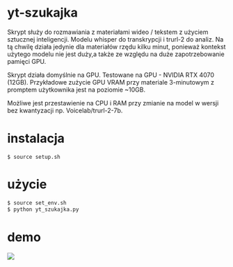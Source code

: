 # yt-szukajka
Skrypt służy do rozmawiania z materiałami wideo / tekstem z użyciem sztucznej inteligencji. Modelu whisper do transkrypcji i trurl-2 do analiz.
Na tą chwilę działa jedynie dla materiałów rzędu kilku minut, ponieważ kontekst użytego modelu nie jest duży,a także ze względu na duże zapotrzebowanie pamięci GPU.

Skrypt działa domyślnie na GPU.
Testowane na GPU - NVIDIA RTX 4070 (12GB). Przykładowe zużycie GPU VRAM przy materiale 3-minutowym z promptem użytkownika jest na poziomie ~10GB.

Możliwe jest przestawienie na CPU i RAM przy zmianie na model w wersji bez kwantyzacji np. Voicelab/trurl-2-7b.

# instalacja
`$ source setup.sh`

# użycie
```bash
$ source set_env.sh
$ python yt_szukajka.py
```
# demo
![](demo.gif)
